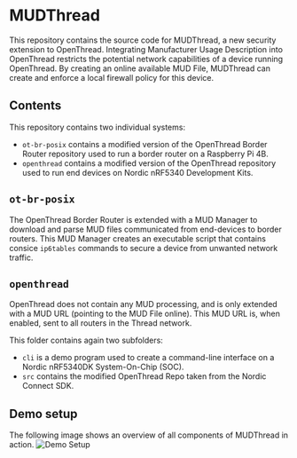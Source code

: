 # MUDThread

This repository contains the source code for MUDThread, a new security extension to OpenThread. Integrating Manufacturer Usage Description into OpenThread restricts the potential network capabilities of a device running OpenThread. By creating an online available MUD File, MUDThread can create and enforce a local firewall policy for this device.

## Contents

This repository contains two individual systems:

- `ot-br-posix` contains a modified version of the OpenThread Border Router repository used to run a border router on a Raspberry Pi 4B.
- `openthread` contains a modified version of the OpenThread repository used to run end devices on Nordic nRF5340 Development Kits.

## `ot-br-posix`

The OpenThread Border Router is extended with a MUD Manager to download and parse MUD files communicated from end-devices to border routers. This MUD Manager creates an executable script that contains consice `ip6tables` commands to secure a device from unwanted network traffic.

## `openthread`

OpenThread does not contain any MUD processing, and is only extended with a MUD URL (pointing to the MUD File online). This MUD URL is, when enabled, sent to all routers in the Thread network.

This folder contains again two subfolders:

- `cli` is a demo program used to create a command-line interface on a Nordic nRF5340DK System-On-Chip (SOC).
- `src` contains the modified OpenThread Repo taken from the Nordic Connect SDK.

## Demo setup

The following image shows an overview of all components of MUDThread in action.
![Demo Setup](.img/MUDThread_Setup.png)
